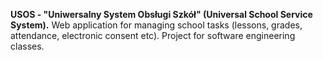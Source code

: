 **USOS - "Uniwersalny System Obsługi Szkół" (Universal School Service System).**
Web application for managing school tasks (lessons, grades, attendance, electronic consent etc). 
Project for software engineering classes.